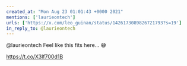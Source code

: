 ```yaml
---
created_at: "Mon Aug 23 01:01:43 +0000 2021"
mentions: ['laurieontech']
urls: ['https://x.com/leo_guinan/status/1426173089826721793?s=19']
in_reply_to: @laurieontech
---
```


@laurieontech Feel like this fits here... 😅

https://t.co/X3lf700d1B